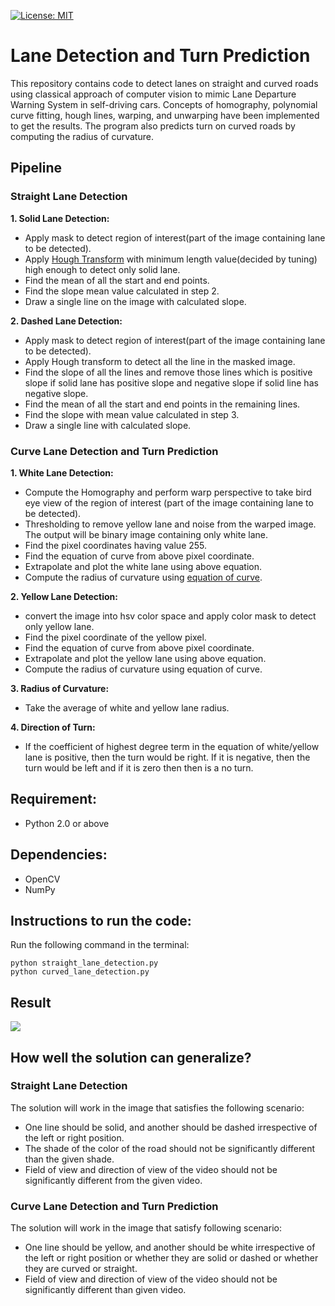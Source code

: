[![License: MIT](https://img.shields.io/badge/License-MIT-yellow.svg)](https://opensource.org/licenses/MIT)
# Lane Detection and Turn Prediction  
This repository contains code to detect lanes on straight and curved roads using classical approach of computer vision to mimic Lane Departure Warning System in self-driving cars. Concepts of homography, polynomial curve fitting, hough lines, warping, and unwarping have been implemented to get the results. The program also predicts turn on curved roads by computing the radius of curvature.

## Pipeline

### Straight Lane Detection
**1. Solid Lane Detection:**
  - Apply mask to detect region of interest(part of the image containing lane to be detected).
  - Apply [Hough Transform](https://en.wikipedia.org/wiki/Hough_transform) with minimum length value(decided by tuning) high enough to detect only solid lane.
  - Find the mean of all the start and end points.
  - Find the slope mean value calculated in step 2.
  - Draw a single line on the image with calculated slope.
  
 **2. Dashed Lane Detection:**
  - Apply mask to detect region of interest(part of the image containing lane to be detected).
  - Apply Hough transform to detect all the line in the masked image.
  - Find the slope of all the lines and remove those lines which is positive slope if solid lane has positive slope and negative slope if solid line has negative slope.
  - Find the mean of all the start and end points in the remaining lines.
  - Find the slope with mean value calculated in step 3.
  - Draw a single line with calculated slope.
  
 ### Curve Lane Detection and Turn Prediction
 **1. White Lane Detection:**
  -  Compute the Homography and perform warp perspective to take bird eye view of the region of interest (part of the image containing lane to be detected).
  - Thresholding to remove yellow lane and noise from the warped image. The output will be binary image containing only white lane.
  - Find the pixel coordinates having value 255.
  - Find the equation of curve from above pixel coordinate.
  - Extrapolate and plot the white lane using above equation.
  - Compute the radius of curvature using [equation of curve](https://www.cuemath.com/radius-of-curvature-formula/).
  
 **2. Yellow Lane Detection:**
  - convert the image into hsv color space and apply color mask to detect only yellow lane.
  - Find the pixel coordinate of the yellow pixel.
  - Find the equation of curve from above pixel coordinate.
  - Extrapolate and plot the yellow lane using above equation.
  - Compute the radius of curvature using equation of curve.
  
 **3. Radius of Curvature:**
  - Take the average of white and yellow lane radius.
  
 **4. Direction of Turn:**
  - If the coefficient of highest degree term in the equation of white/yellow lane is positive, then the turn would be right. If it is negative, then the turn would be left and if it is zero then then is a no turn.

## Requirement:
- Python 2.0 or above

## Dependencies:
- OpenCV
- NumPy

## Instructions to run the code:
Run the following command in the terminal:
```
python straight_lane_detection.py  
python curved_lane_detection.py
```

## Result
![](https://github.com/abhijitmahalle/lane_detection/blob/master/gif/curved_lane_detection.gif)

## How well the solution can generalize?
### Straight Lane Detection
The solution will work in the image that satisfies the following scenario:
 - One line should be solid, and another should be dashed irrespective of the left or right position.
 - The shade of the color of the road should not be significantly different than the given shade.
 - Field of view and direction of view of the video should not be significantly different from the given video.

### Curve Lane Detection and Turn Prediction
The solution will work in the image that satisfy following scenario:
 - One line should be yellow, and another should be white irrespective of the left or right position or whether they are solid or dashed or whether they are curved or straight.
 - Field of view and direction of view of the video should not be significantly different than given video.
